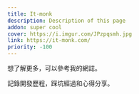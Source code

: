 ```yaml
---
title: It-monk
description: Description of this page
addon: super cool
cover: https://i.imgur.com/JPzpqsmh.jpg
link: https://it-monk.com/
priority: -100
---
```


想了解更多，可以參考我的網誌。

記錄開發歷程，踩坑經過和心得分享。
